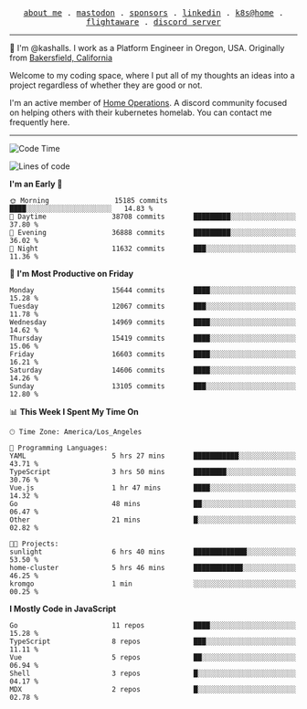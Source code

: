 <p align="center">
  <samp>
    <a href="https://jordanjones.org/">about me</a> .
    <a rel="me" href="https://mastodon.social/@kashall">mastodon</a> .
    <a href="https://github.com/sponsors/kashalls">sponsors</a> .
    <a href="https://linkedin.com/in/jordpjones">linkedin</a> .
    <a href="https://github.com/kashalls/home-cluster">k8s@home</a> .
    <a href="https://flightaware.com/adsb/stats/user/kashalls">flightaware</a> .
    <a href="https://discord.gg/V2WrCfqba9">discord server</a>
  </samp>
</p>

----------------------------------------------------------------

:wave: I'm @kashalls. I work as a Platform Engineer in Oregon, USA. Originally from [Bakersfield, California](https://maps.app.goo.gl/QQMtywTWghpXB6Tu6)

Welcome to my coding space, where I put all of my thoughts an ideas into a project regardless of whether they are good or not.

I'm an active member of [Home Operations](https://discord.gg/home-operations). A discord community focused on helping others with their kubernetes homelab. You can contact me frequently here.

----------------------------------------------------------------
<!--START_SECTION:waka-->
![Code Time](http://img.shields.io/badge/Code%20Time-2%2C459%20hrs%2052%20mins-blue)

![Lines of code](https://img.shields.io/badge/From%20Hello%20World%20I%27ve%20Written-13.5%20million%20lines%20of%20code-blue)

**I'm an Early 🐤** 

```text
🌞 Morning                15185 commits       ████░░░░░░░░░░░░░░░░░░░░░   14.83 % 
🌆 Daytime                38708 commits       █████████░░░░░░░░░░░░░░░░   37.80 % 
🌃 Evening                36888 commits       █████████░░░░░░░░░░░░░░░░   36.02 % 
🌙 Night                  11632 commits       ███░░░░░░░░░░░░░░░░░░░░░░   11.36 % 
```
📅 **I'm Most Productive on Friday** 

```text
Monday                   15644 commits       ████░░░░░░░░░░░░░░░░░░░░░   15.28 % 
Tuesday                  12067 commits       ███░░░░░░░░░░░░░░░░░░░░░░   11.78 % 
Wednesday                14969 commits       ████░░░░░░░░░░░░░░░░░░░░░   14.62 % 
Thursday                 15419 commits       ████░░░░░░░░░░░░░░░░░░░░░   15.06 % 
Friday                   16603 commits       ████░░░░░░░░░░░░░░░░░░░░░   16.21 % 
Saturday                 14606 commits       ████░░░░░░░░░░░░░░░░░░░░░   14.26 % 
Sunday                   13105 commits       ███░░░░░░░░░░░░░░░░░░░░░░   12.80 % 
```


📊 **This Week I Spent My Time On** 

```text
🕑︎ Time Zone: America/Los_Angeles

💬 Programming Languages: 
YAML                     5 hrs 27 mins       ███████████░░░░░░░░░░░░░░   43.71 % 
TypeScript               3 hrs 50 mins       ████████░░░░░░░░░░░░░░░░░   30.76 % 
Vue.js                   1 hr 47 mins        ████░░░░░░░░░░░░░░░░░░░░░   14.32 % 
Go                       48 mins             ██░░░░░░░░░░░░░░░░░░░░░░░   06.47 % 
Other                    21 mins             █░░░░░░░░░░░░░░░░░░░░░░░░   02.82 % 

🐱‍💻 Projects: 
sunlight                 6 hrs 40 mins       █████████████░░░░░░░░░░░░   53.50 % 
home-cluster             5 hrs 46 mins       ████████████░░░░░░░░░░░░░   46.25 % 
kromgo                   1 min               ░░░░░░░░░░░░░░░░░░░░░░░░░   00.25 % 
```

**I Mostly Code in JavaScript** 

```text
Go                       11 repos            ████░░░░░░░░░░░░░░░░░░░░░   15.28 % 
TypeScript               8 repos             ███░░░░░░░░░░░░░░░░░░░░░░   11.11 % 
Vue                      5 repos             ██░░░░░░░░░░░░░░░░░░░░░░░   06.94 % 
Shell                    3 repos             █░░░░░░░░░░░░░░░░░░░░░░░░   04.17 % 
MDX                      2 repos             █░░░░░░░░░░░░░░░░░░░░░░░░   02.78 % 
```




<!--END_SECTION:waka-->
